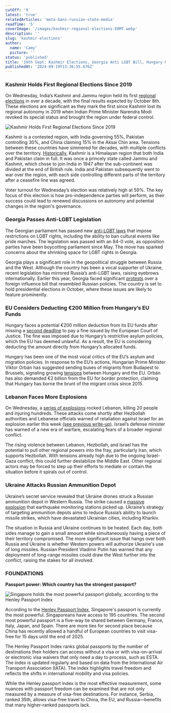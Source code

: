 ```yaml
---
cutOff: '9'
latest: 'true'
relatedArticles: 'meta-bans-russian-state-media'
readTime: '5'
coverImage: '/images/kashmir-regional-elections-E0MT.webp'
description: ''
slug: 'kashmir-elections'
author:
  name: 'Camy'
  picture: ''
status: 'published'
title: '19th Sept: Kashmir Elections, Georgia Anti LGBT Bill, Hungary Might Lose Funds'
publishedAt: '2024-09-19T13:36:55.676Z'
---
```


### Kashmir Holds First Regional Elections Since 2019

On Wednesday, India’s Kashmir and Jammu region held its first [regional elections](https://www.dw.com/en/india-kashmir-votes-in-assembly-elections-after-a-decade/a-70245012) in over a decade, with the final results expected by October 8th. These elections are significant as they mark the first since Kashmir lost its regional autonomy in 2019 when Indian Prime Minister Narendra Modi revoked its special status and brought the region under federal control.

![Kashmir Holds First Regional Elections Since 2019](/images/kashmir-regional-elections-c0MT.webp)

Kashmir is a contested region, with India governing 55%, Pakistan controlling 30%, and China claiming 15% in the Aksai Chin area. Tensions between these countries have simmered for decades, with multiple conflicts over the territory. [Historically](https://www.bbc.com/news/world-south-asia-11693674), Kashmir is a Himalayan region that both India and Pakistan claim in full. It was once a princely state called Jammu and Kashmir, which chose to join India in 1947 after the sub-continent was divided at the end of British rule. India and Pakistan subsequently went to war over the region, with each side controlling different parts of the territory after a ceasefire line was agreed.

Voter turnout for Wednesday’s election was relatively high at 59%. The key focus of this election is how pro-independence parties will perform, as their success could lead to renewed discussions on autonomy and potential changes in the region's governance.

### Georgia Passes Anti-LGBT Legislation

The Georgian parliament has passed new [anti-LGBT laws](https://www.rferl.org/a/georgia-lgbt-law-rights-parliament/33123479.html) that impose restrictions on LGBT rights, including the ability to ban cultural events like pride marches. The legislation was passed with an 84-0 vote, as opposition parties have been boycotting parliament since May. The move has sparked concerns about the shrinking space for LGBT rights in Georgia.

Georgia plays a significant role in the geopolitical struggle between Russia and the West. Although the country has been a vocal supporter of Ukraine, recent legislation has mirrored Russia’s anti-LGBT laws, raising eyebrows internationally. Earlier this year, Georgia faced significant [protests](https://www.bbc.com/news/world-europe-69001339) over a foreign influence bill that resembled Russian policies. The country is set to hold presidential elections in October, where these issues are likely to feature prominently.

### EU Considers Deducting €200 Million from Hungary’s EU Funds

Hungary faces a potential €200 million deduction from its EU funds after missing a [second deadline](https://www.euronews.com/my-europe/2024/09/18/brussels-moves-to-deduct-200-million-fine-from-hungarys-eu-funds-as-country-refuses-to-pay) to pay a fine issued by the European Court of Justice. The fine was imposed due to Hungary’s restrictive asylum policies, which the EU has deemed unlawful. As a result, the EU is considering deducting the amount directly from Hungary’s allocated funds.

Hungary has been one of the most vocal critics of the EU’s asylum and migration policies. In response to the EU’s actions, Hungarian Prime Minister Viktor Orbán has suggested sending buses of migrants from Budapest to Brussels, signaling growing [tensions](https://www.euronews.com/my-europe/2024/09/09/belgium-strongly-rejects-hungarys-provocation-to-bus-migrants-to-brussels) between Hungary and the EU. Orbán has also demanded €2 billion from the EU for border protection, claiming that Hungary has borne the brunt of the migrant crisis since 2015.

### Lebanon Faces More Explosions

On Wednesday, a [series of explosions](https://edition.cnn.com/world/live-news/lebanon-pagers-explode-hezbollah-israel-09-18-24-intl-hnk/index.html) rocked Lebanon, killing 20 people and injuring hundreds. These attacks come shortly after Hezbollah authorities and Lebanese officials warned of retaliation against Israel for an explosion earlier this week [(see previous write-up)](https://www.geopolitics.world/archives/meta-bans-russian-state-media). Israel’s defense minister has warned of a new era of warfare, escalating fears of a broader regional conflict.

The rising violence between Lebanon, Hezbollah, and Israel has the potential to pull other regional powers into the fray, particularly Iran, which supports Hezbollah. With tensions already high due to the ongoing Israel-Gaza conflict, this could further destabilize the Middle East. Other regional actors may be forced to step up their efforts to mediate or contain the situation before it spirals out of control.

### Ukraine Attacks Russian Ammunition Depot

Ukraine’s secret service revealed that Ukraine drones struck a Russian ammunition depot in Western Russia. The strike caused a [massive explosion](https://www.dw.com/en/ukraine-updates-ammo-depot-in-russias-tver-region-explodes/live-70246486) that earthquake monitoring stations picked up. Ukraine’s strategy of targeting ammunition depots aims to reduce Russia’s ability to launch missile strikes, which have devastated Ukrainian cities, including Kharkiv.

The situation in Russia and Ukraine continues to be heated. Each day, both sides manage to gain a small amount while simultaneously having a piece of their territory compromised. The more significant issue that hangs over both Russia and Ukraine is whether Western powers will authorize Ukraine's use of long missiles. Russian President Vladimir Putin has warned that any deployment of long-range missiles could draw the West further into the conflict, raising the stakes for all involved.

### FOUNDATIONS

**Passport power: Which country has the strongest passport?**

![Singapore holds the most powerful passport globally, according to the Henley Passport Index](/images/what-is-the-most-powerful-passport--Q0MT.webp)

According to the [Henley Passport Index](https://www.henleyglobal.com/passport-index/ranking), Singapore's passport is currently the most powerful. Singaporeans have access to 195 countries. The second most powerful passport is a five-way tie shared between Germany, France, Italy, Japan, and Spain. There are more ties for second place because China has recently allowed a handful of European countries to visit visa-free for 15 days until the end of 2025.

The Henley Passport Index ranks global passports by the number of destinations their holders can access without a visa or with visa-on-arrival or electronic visa waivers that only need a day to process, such as ESTA. The index is updated regularly and based on data from the International Air Transport Association (IATA). The index highlights travel freedom and reflects the shifts in international mobility and visa policies.

While the Henley passport index is the most effective measurement, some nuances with passport freedom can be examined that are not only measured by a measure of visa-free destinations. For instance, Serbia, ranked 35th, allows visa-free travel to China, the EU, and Russia—benefits that many higher-ranked passports lack.
